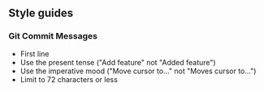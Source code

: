 ## Style guides

### Git Commit Messages

* First line
* Use the present tense ("Add feature" not "Added feature")
* Use the imperative mood ("Move cursor to..." not "Moves cursor to...")
* Limit to 72 characters or less
